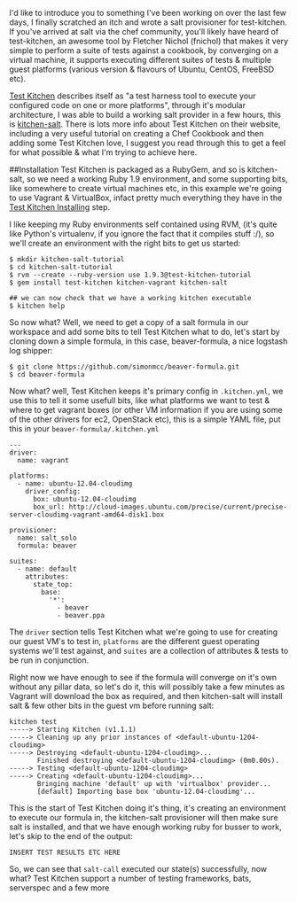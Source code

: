 I'd like to introduce you to something I've been working on over the last few days, I finally scratched an itch and wrote a salt provisioner for test-kitchen.  If you've arrived at salt via the chef community, you'll likely have heard of test-kitchen, an awesome tool by Fletcher Nichol (fnichol) that makes it very simple to perform a suite of tests against a cookbook, by converging on a virtual machine, it supports executing different suites of tests & multiple guest platforms (various version & flavours of Ubuntu, CentOS, FreeBSD etc).

[Test Kitchen](http://kitchen.ci/) describes itself as "a test harness tool to execute your configured code on one or more platforms", through it's modular architecture, I was able to build a working salt provider in a few hours, this is [kitchen-salt](https://github.com/simonmcc/kitchen-salt). There is lots more info about Test Kitchen on their website, including a very useful tutorial on creating a Chef Cookbook and then adding some Test Kitchen love, I suggest you read through this to get a feel for what possible & what I'm trying to achieve here.

##Installation
Test Kitchen is packaged as a RubyGem, and so is kitchen-salt, so we need a working Ruby 1.9 environment, and some supporting bits, like somewhere to create virtual machines etc, in this example we're going to use Vagrant & VirtualBox, infact pretty much everything they have in the [Test Kitchen Installing](http://kitchen.ci/docs/getting-started/installing) step.

I like keeping my Ruby environments self contained using RVM, (it's quite like Python's virtualenv, if you ignore the fact that it compiles stuff :/), so we'll create an environment with the right bits to get us started:

    $ mkdir kitchen-salt-tutorial
    $ cd kitchen-salt-tutorial
    $ rvm --create --ruby-version use 1.9.3@test-kitchen-tutorial
    $ gem install test-kitchen kitchen-vagrant kitchen-salt 
    
    ## we can now check that we have a working kitchen executable
    $ kitchen help
    
So now what?  Well, we need to get a copy of a salt formula in our workspace and add some bits to tell Test Kitchen what to do, let's start by cloning down a simple formula, in this case, beaver-formula, a nice logstash log shipper:

    $ git clone https://github.com/simonmcc/beaver-formula.git
    $ cd beaver-formula
     
Now what?  well, Test Kitchen keeps it's primary config in `.kitchen.yml`, we use this to tell it some usefull bits, like what platforms we want to test & where to get vagrant boxes (or other VM information if you are using some of the other drivers for ec2, OpenStack etc), this is a simple YAML file, put this in your `beaver-formula/.kitchen.yml`

	
	---
	driver:
	  name: vagrant
	
	platforms:
	  - name: ubuntu-12.04-cloudimg
	    driver_config:
	      box: ubuntu-12.04-cloudimg
	      box_url: http://cloud-images.ubuntu.com/precise/current/precise-server-cloudimg-vagrant-amd64-disk1.box
	
	provisioner:
	  name: salt_solo
	  formula: beaver
	
	suites:
	  - name: default
	    attributes:
	      state_top:
	        base:
	          '*':
	            - beaver
	            - beaver.ppa
    
The `driver` section tells Test Kitchen what we're going to use for creating our guest VM's to test in, `platforms` are the  different guest operating systems we'll test against, and `suites` are a collection of attributes & tests to be run in conjunction.

Right now we have enough to see if the formula will converge on it's own without any pillar data, so let's do it, this will possibly take a few minutes as Vagrant will download the box as required, and then kitchen-salt will install salt & few other bits in the guest vm before running salt:

	kitchen test
	-----> Starting Kitchen (v1.1.1)
	-----> Cleaning up any prior instances of <default-ubuntu-1204-cloudimg>
	-----> Destroying <default-ubuntu-1204-cloudimg>...
	       Finished destroying <default-ubuntu-1204-cloudimg> (0m0.00s).
	-----> Testing <default-ubuntu-1204-cloudimg>
	-----> Creating <default-ubuntu-1204-cloudimg>...
	       Bringing machine 'default' up with 'virtualbox' provider...
	       [default] Importing base box 'ubuntu-12.04-cloudimg'...
	       
This is the start of Test Kitchen doing it's thing, it's creating an environment to execute our formula in, the kitchen-salt provisioner will then make sure salt is installed, and that we have enough working ruby for busser to work, let's skip to the end of the output:

    INSERT TEST RESULTS ETC HERE
    
So, we can see that `salt-call` executed our state(s) successfully, now what? Test Kitchen support a number of testing frameworks, bats, serverspec and a few more